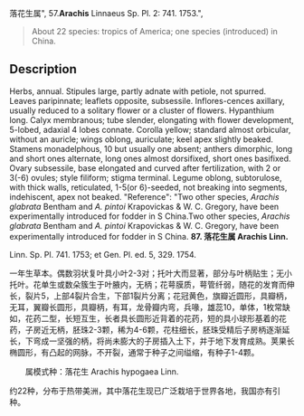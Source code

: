 落花生属",
57.**Arachis** Linnaeus Sp. Pl. 2: 741. 1753.",

> About 22 species: tropics of America; one species (introduced) in China.

## Description
Herbs, annual. Stipules large, partly adnate with petiole, not spurred. Leaves paripinnate; leaflets opposite, subsessile. Inflores-cences axillary, usually reduced to a solitary flower or a cluster of flowers. Hypanthium long. Calyx membranous; tube slender, elongating with flower development, 5-lobed, adaxial 4 lobes connate. Corolla yellow; standard almost orbicular, without an auricle; wings oblong, auriculate; keel apex slightly beaked. Stamens monadelphous, 10 but usually one absent; anthers dimorphic, long and short ones alternate, long ones almost dorsifixed, short ones basifixed. Ovary subsessile, base elongated and curved after fertilization, with 2 or 3(-6) ovules; style filiform; stigma terminal. Legume oblong, subtorulose, with thick walls, reticulated, 1-5(or 6)-seeded, not breaking into segments, indehiscent, apex not beaked.
  "Reference": "Two other species, *Arachis glabrata* Bentham and *A. pintoi* Krapovickas &amp; W. C. Gregory, have been experimentally introduced for fodder in S China.Two other species, *Arachis glabrata* Bentham and *A. pintoi* Krapovickas &amp; W. C. Gregory, have been experimentally introduced for fodder in S China.
**87. 落花生属 Arachis Linn.**

Linn. Sp. Pl. 741. 1753; et Gen. Pl. ed. 5, 329. 1754.

一年生草本。偶数羽状复叶具小叶2-3对；托叶大而显著，部分与叶柄贴生；无小托叶。花单生或数朵簇生于叶腋内，无柄；花萼膜质，萼管纤弱，随花的发育而伸长，裂片5，上部4裂片合生，下部1裂片分离；花冠黄色，旗瓣近圆形，具瓣柄，无耳，翼瓣长圆形，具瓣柄，有耳，龙骨瓣内弯，兵喙，雄蕊10，单体，1枚常缺如，花药二型，长短互生，长者具长圆形近背着的花药，短的具小球形基着的花药，子房近无柄，胚珠2-3颗，稀为4-6颗，花柱细长，胚珠受精后子房柄逐渐延长，下弯成一坚强的柄，将尚未膨大的子房插入土下，并于地下发育成熟。荚果长椭圆形，有凸起的网脉，不开裂，通常于种子之间缢缩，有种子1-4颗。
<p style='text-indent:28px'>属模式种：落花生 Arachis hypogaea Linn.

约22种，分布于热带美洲，其中落花生现已广泛栽培于世界各地，我国亦有引种。
